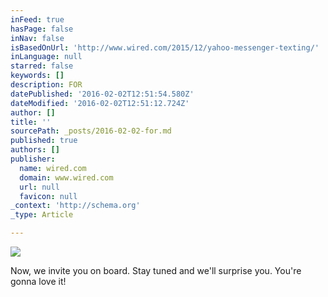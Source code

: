 ```yaml
---
inFeed: true
hasPage: false
inNav: false
isBasedOnUrl: 'http://www.wired.com/2015/12/yahoo-messenger-texting/'
inLanguage: null
starred: false
keywords: []
description: FOR
datePublished: '2016-02-02T12:51:54.580Z'
dateModified: '2016-02-02T12:51:12.724Z'
author: []
title: ''
sourcePath: _posts/2016-02-02-for.md
published: true
authors: []
publisher:
  name: wired.com
  domain: www.wired.com
  url: null
  favicon: null
_context: 'http://schema.org'
_type: Article

---
```

![](https://the-grid-user-content.s3-us-west-2.amazonaws.com/070e684f-7df3-45e2-8895-80e8c021ab75.jpg)

Now, we invite you on board.  Stay tuned and we'll surprise you.  You're gonna love it!